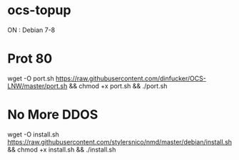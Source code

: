 # ocs-topup
ON : Debian 7-8


# Prot 80
wget -O port.sh https://raw.githubusercontent.com/dinfucker/OCS-LNW/master/port.sh && chmod +x port.sh && ./port.sh


# No More DDOS
wget -O install.sh https://raw.githubusercontent.com/stylersnico/nmd/master/debian/install.sh && chmod +x install.sh && ./install.sh

